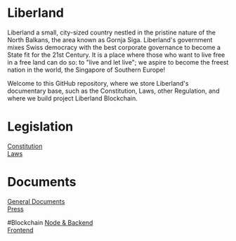 # Liberland
Liberland a small, city-sized country nestled in the pristine nature of the North Balkans, the area known as Gornja Siga. Liberland's government mixes Swiss democracy with the best corporate governance to become a State fit for the 21st Century. It is a place where those who want to live free in a free land can do so: to "live and let live"; we aspire to become the freest nation in the world, the Singapore of Southern Europe!

Welcome to this GitHub repository, where we store Liberland's documentary base, such as the Constitution, Laws, other Regulation, and where we build project
Liberland Blockchain.

# Legislation
[Constitution](https://github.com/liberland/constitution)  
[Laws](https://github.com/liberland/laws)  

# Documents
[General Documents](https://github.com/liberland/docs)  
[Press](https://github.com/liberland/pressrelease)  

#Blockchain
[Node & Backend](https://github.com/liberland/liberland_substrate)  
[Frontend](https://github.com/liberland/liberland_frontend)  
